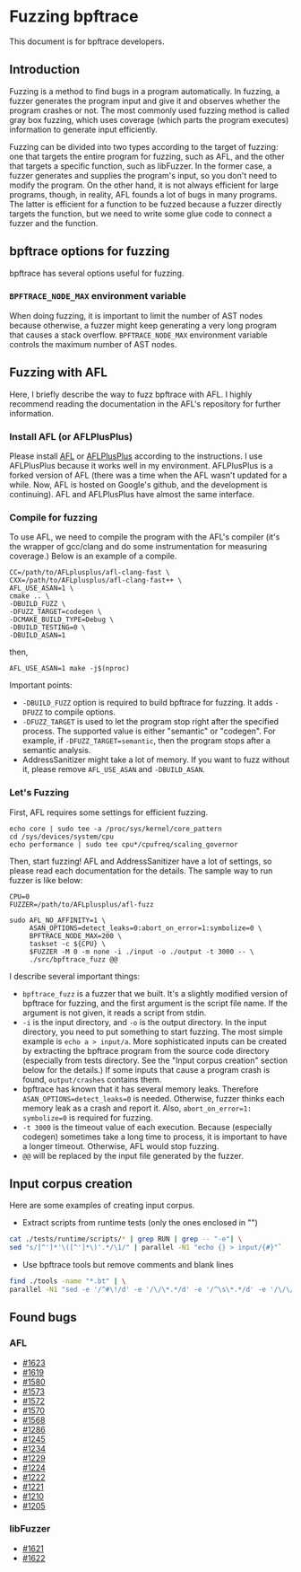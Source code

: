 # Fuzzing bpftrace

This document is for bpftrace developers.

## Introduction

Fuzzing is a method to find bugs in a program automatically. In fuzzing, a fuzzer generates the program
input and give it and observes whether the program crashes or not. The most commonly used fuzzing method
is called gray box fuzzing, which uses coverage (which parts the program executes) information to
generate input efficiently.

Fuzzing can be divided into two types according to the target of fuzzing: one that targets the entire
program for fuzzing, such as AFL, and the other that targets a specific function, such as libFuzzer. In
the former case, a fuzzer generates and supplies the program's input, so you don't need to modify the
program. On the other hand, it is not always efficient for large programs, though, in reality, AFL founds
a lot of bugs in many programs. The latter is efficient for a function to be fuzzed because a fuzzer
directly targets the function, but we need to write some glue code to connect a fuzzer and the function.

## bpftrace options for fuzzing
bpftrace has several options useful for fuzzing.

### `BPFTRACE_NODE_MAX` environment variable
When doing fuzzing, it is important to limit the number of AST nodes because otherwise, a fuzzer might
keep generating a very long program that causes a stack overflow.  `BPFTRACE_NODE_MAX` environment
variable controls the maximum number of AST nodes.

## Fuzzing with AFL
Here, I briefly describe the way to fuzz bpftrace with AFL. I highly recommend reading the documentation
in the AFL's repository for further information.

### Install AFL (or AFLPlusPlus)
Please install [AFL](https://github.com/google/AFL) or [AFLPlusPlus](https://github.com/AFLplusplus/AFLplusplus)
according to the instructions. I use AFLPlusPlus because it works well in my environment. AFLPlusPlus is
a forked version of AFL (there was a time when the AFL wasn't updated for a while. Now, AFL is hosted on
Google's github, and the development is continuing). AFL and AFLPlusPlus have almost the same interface.

### Compile for fuzzing
To use AFL, we need to compile the program with the AFL's compiler (it's the wrapper of gcc/clang and do
some instrumentation for measuring coverage.) Below is an example of a compile.

```
CC=/path/to/AFLplusplus/afl-clang-fast \
CXX=/path/to/AFLplusplus/afl-clang-fast++ \
AFL_USE_ASAN=1 \
cmake .. \
-DBUILD_FUZZ \
-DFUZZ_TARGET=codegen \
-DCMAKE_BUILD_TYPE=Debug \
-DBUILD_TESTING=0 \
-DBUILD_ASAN=1
```
then,
```
AFL_USE_ASAN=1 make -j$(nproc)
```

Important points:

- `-DBUILD_FUZZ` option is required to build bpftrace for fuzzing. It adds `-DFUZZ` to compile options.
- `-DFUZZ_TARGET` is used to let the program stop right after the specified process. The supported value
  is either "semantic" or "codegen". For example, if `-DFUZZ_TARGET=semantic`, then the program stops
  after a semantic analysis.
- AddressSanitizer might take a lot of memory. If you want to fuzz without it, please remove
  `AFL_USE_ASAN` and `-DBUILD_ASAN`.

### Let's Fuzzing

First, AFL requires some settings for efficient fuzzing.

```
echo core | sudo tee -a /proc/sys/kernel/core_pattern
cd /sys/devices/system/cpu
echo performance | sudo tee cpu*/cpufreq/scaling_governor
```

Then, start fuzzing! AFL and AddressSanitizer have a lot of settings, so please read each documentation
for the details. The sample way to run fuzzer is like below:

```
CPU=0
FUZZER=/path/to/AFLplusplus/afl-fuzz

sudo AFL_NO_AFFINITY=1 \
     ASAN_OPTIONS=detect_leaks=0:abort_on_error=1:symbolize=0 \
     BPFTRACE_NODE_MAX=200 \
     taskset -c ${CPU} \
     $FUZZER -M 0 -m none -i ./input -o ./output -t 3000 -- \
     ./src/bpftrace_fuzz @@
```

I describe several important things:

- `bpftrace_fuzz` is a fuzzer that we built. It's a slightly modified version of bpftrace for fuzzing, and
  the first argument is the script file name. If the argument is not given, it reads a script from stdin.
- `-i` is the input directory, and `-o` is the output directory. In the input directory, you need to put
  something to start fuzzing. The most simple example is `echo a > input/a`. More sophisticated inputs can
  be created by extracting the bpftrace program from the source code directory (especially from tests
  directory. See the "Input corpus creation" section below for the details.) If some inputs that cause a
  program crash is found, `output/crashes` contains them.
- bpftrace has known that it has several memory leaks. Therefore `ASAN_OPTIONS=detect_leaks=0` is needed.
  Otherwise, fuzzer thinks each memory leak as a crash and report it. Also,
  `abort_on_error=1: symbolize=0` is required for fuzzing.
- `-t 3000` is the timeout value of each execution. Because (especially codegen) sometimes take a long
  time to process, it is important to have a longer timeout. Otherwise, AFL would stop fuzzing.
- `@@` will be replaced by the input file generated by the fuzzer.

## Input corpus creation
Here are some examples of creating input corpus.

- Extract scripts from runtime tests (only the ones enclosed in "")
```sh
cat ./tests/runtime/scripts/* | grep RUN | grep -- "-e"| \
sed "s/[^']*'\([^']*\)'.*/\1/" | parallel -N1 "echo {} > input/{#}"`
```

- Use bpftrace tools but remove comments and blank lines
```sh
find ./tools -name "*.bt" | \
parallel -N1 "sed -e '/^#\!/d' -e '/\/\*.*/d' -e '/^\s\*.*/d' -e '/\/\/.*/d' -e 's/^\s\+//g' -e '/^$/d' {} > input/{#}"
```

## Found bugs
### AFL
- [#1623](https://github.com/iovisor/bpftrace/pull/1623)
- [#1619](https://github.com/iovisor/bpftrace/pull/1619)
- [#1580](https://github.com/iovisor/bpftrace/pull/1580)
- [#1573](https://github.com/iovisor/bpftrace/pull/1573)
- [#1572](https://github.com/iovisor/bpftrace/pull/1572)
- [#1570](https://github.com/iovisor/bpftrace/pull/1570)
- [#1568](https://github.com/iovisor/bpftrace/pull/1568)
- [#1286](https://github.com/iovisor/bpftrace/pull/1286)
- [#1245](https://github.com/iovisor/bpftrace/pull/1245)
- [#1234](https://github.com/iovisor/bpftrace/pull/1234)
- [#1229](https://github.com/iovisor/bpftrace/pull/1229)
- [#1224](https://github.com/iovisor/bpftrace/pull/1224)
- [#1222](https://github.com/iovisor/bpftrace/pull/1222)
- [#1221](https://github.com/iovisor/bpftrace/pull/1221)
- [#1210](https://github.com/iovisor/bpftrace/pull/1210)
- [#1205](https://github.com/iovisor/bpftrace/pull/1205)

### libFuzzer
- [#1621](https://github.com/iovisor/bpftrace/pull/1621)
- [#1622](https://github.com/iovisor/bpftrace/pull/1622)
